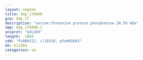 ```yaml
---
layout: smgene
title: Smp_176600
grp: Smp_17
description: "serine:threonine protein phosphatase 2A 56 kDa"
smp: Smp_176600.1
uniprot: "G4LUX9"
length:  1884
cdd: "PLN00122, cl18318, pfam01603"
kk: K11584
categories: sm
---
```


